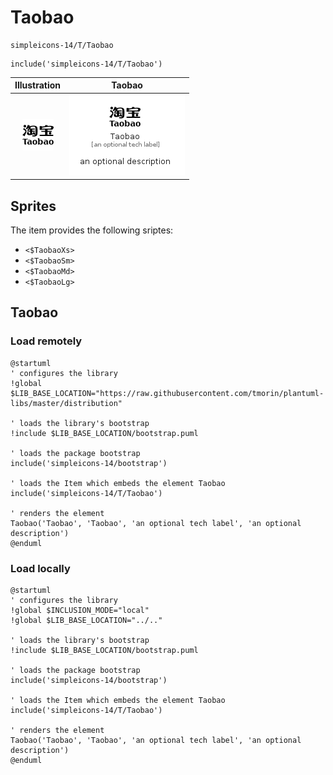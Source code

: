 # Taobao


```text
simpleicons-14/T/Taobao
```

```text
include('simpleicons-14/T/Taobao')
```



| Illustration | Taobao |
| :---: | :---: |
| ![illustration for Illustration](../../simpleicons-14/T/Taobao.png) | ![illustration for Taobao](../../simpleicons-14/T/Taobao.Local.png) |



## Sprites
The item provides the following sriptes:

- `<$TaobaoXs>`
- `<$TaobaoSm>`
- `<$TaobaoMd>`
- `<$TaobaoLg>`





## Taobao

### Load remotely
```plantuml
@startuml
' configures the library
!global $LIB_BASE_LOCATION="https://raw.githubusercontent.com/tmorin/plantuml-libs/master/distribution"

' loads the library's bootstrap
!include $LIB_BASE_LOCATION/bootstrap.puml

' loads the package bootstrap
include('simpleicons-14/bootstrap')

' loads the Item which embeds the element Taobao
include('simpleicons-14/T/Taobao')

' renders the element
Taobao('Taobao', 'Taobao', 'an optional tech label', 'an optional description')
@enduml
```

### Load locally
```plantuml
@startuml
' configures the library
!global $INCLUSION_MODE="local"
!global $LIB_BASE_LOCATION="../.."

' loads the library's bootstrap
!include $LIB_BASE_LOCATION/bootstrap.puml

' loads the package bootstrap
include('simpleicons-14/bootstrap')

' loads the Item which embeds the element Taobao
include('simpleicons-14/T/Taobao')

' renders the element
Taobao('Taobao', 'Taobao', 'an optional tech label', 'an optional description')
@enduml
```

